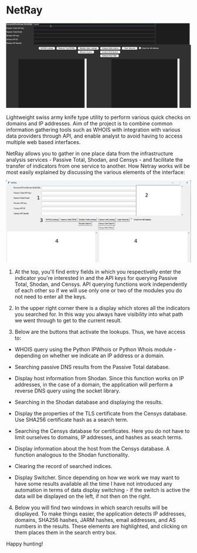 # NetRay

![NetRay demo](https://github.com/lawsecnet/NetRay/blob/main/readme_files/nrdemo.gif)

Lightweight swiss army knife type utility to perform various quick checks on domains and IP addresses.
Aim of the project is to combine common information gathering tools such as WHOIS with integration with various data providers through API, and enable analyst to avoid having to access multiple web based interfaces.

NetRay allows you to gather in one place data from the infrastructure analysis services - Passive Total, Shodan, and Censys - and facilitate the transfer of indicators from one service to another. How Netray works will be most easily explained by discussing the various elements of the interface:

![NetRay interface](https://github.com/lawsecnet/NetRay/blob/main/readme_files/interface.png)

1. At the top, you'll find entry fields in which you respectivelly enter the indicator you're interested in and the API keys for querying Passive Total, Shodan, and Censys. API querying functions work independently of each other so if we will use only one or two of the modules you do not need to enter all the keys.

2. In the upper right corner there is a display which stores all the indicators you searched for. In this way you always have visibility into what path we went through to get to the current result.

3. Below are the buttons that activate the lookups. Thus, we have access to:

* WHOIS query using the Python IPWhois or Python Whois module - depending on whether we indicate an IP address or a domain.

* Searching passive DNS results from the Passive Total database.

* Display host information from Shodan. Since this function works on IP addresses, in the case of a domain, the application will perform a reverse DNS query using the socket library.

* Searching in the Shodan database and displaying the results.

* Display the properties of the TLS certificate from the Censys database. Use SHA256 certificate hash as a search term.

* Searching the Censys database for certificates. Here you do not have to limit ourselves to domains, IP addresses, and hashes as seach terms.

* Display information about the host from the Censys database. A function analogous to the Shodan functionality.

* Clearing the record of searched indices.

* Display Switcher. Since depending on how we work we may want to have some results available all the time I have not introduced any automation in terms of data display switching - if the switch is active the data will be displayed on the left, if not then on the right.

4. Below you will find two windows in which search results will be displayed. To make things easier, the application detects IP addresses, domains, SHA256 hashes, JARM hashes, email addresses, and AS numbers in the results. These elements are highlighted, and clicking on them places them in the search entry box.

Happy hunting!


